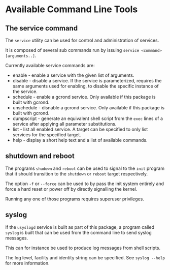 # Available Command Line Tools

## The service command

The `service` utility can be used for control and administration of services.

It is composed of several sub commands run by issuing
`service <command> [arguments..]`.

Currently available service commands are:

 * enable - enable a service with the given list of arguments.
 * disable - disable a service. If the service is parameterized, requires the
   same arguments used for enabling, to disable the specific instance of the
   service.
 * schedule - enable a gcrond service. Only available if this package is built
   with gcrond.
 * unschedule - disnable a gcrond service. Only available if this package is
   built with gcrond.
 * dumpscript - generate an equivalent shell script from the `exec` lines of
   a service after applying all parameter substitutions.
 * list - list all enabled service. A target can be specified to only list
   services for the specified target.
 * help - display a short help text and a list of available commands.


## shutdown and reboot

The programs `shudown` and `reboot` can be used to signal to the `init` program
that it should transition to the `shutdown` or `reboot` target respectively.

The option `-f` or `--force` can be used to by pass the init system entirely
and force a hard reset or power off by directly signalling the kernel.

Running any one of those programs requires superuser privileges.


## syslog

If the `usyslogd` service is built as part of this package, a program called
`syslog` is built that can be used from the command line to send syslog
messages.

This can for instance be used to produce log messages from shell scripts.

The log level, facility and identity string can be specified.
See `syslog --help` for more information.

